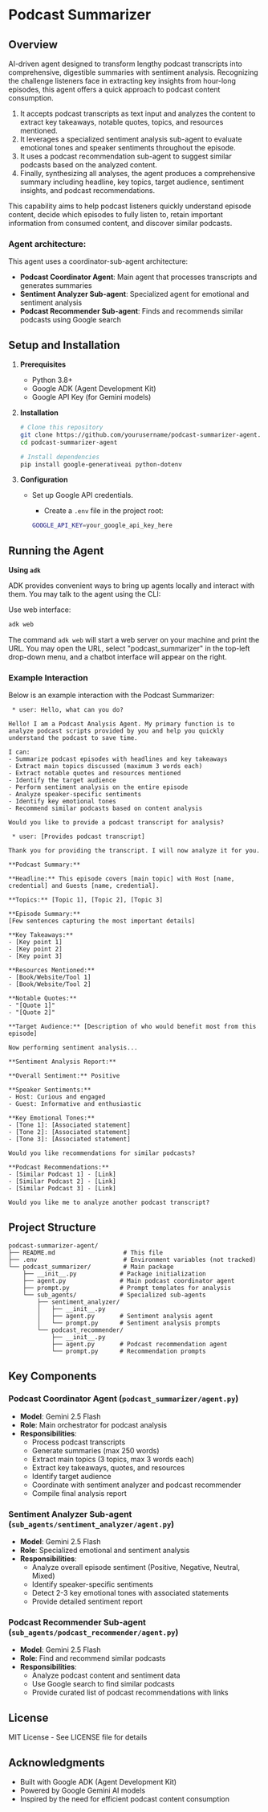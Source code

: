 # Podcast Summarizer


## Overview

AI-driven agent designed to transform lengthy podcast transcripts into comprehensive, digestible summaries with sentiment analysis. Recognizing the challenge listeners face in extracting key insights from hour-long episodes, this agent offers a quick approach to podcast content consumption.

1. It accepts podcast transcripts as text input and analyzes the content to extract key takeaways, notable quotes, topics, and resources mentioned.
2. It leverages a specialized sentiment analysis sub-agent to evaluate emotional tones and speaker sentiments throughout the episode.
3. It uses a podcast recommendation sub-agent to suggest similar podcasts based on the analyzed content.
4. Finally, synthesizing all analyses, the agent produces a comprehensive summary including headline, key topics, target audience, sentiment insights, and podcast recommendations.

This capability aims to help podcast listeners quickly understand episode content, decide which episodes to fully listen to, retain important information from consumed content, and discover similar podcasts.


### Agent architecture:

This agent uses a coordinator-sub-agent architecture:
- **Podcast Coordinator Agent**: Main agent that processes transcripts and generates summaries
- **Sentiment Analyzer Sub-agent**: Specialized agent for emotional and sentiment analysis  
- **Podcast Recommender Sub-agent**: Finds and recommends similar podcasts using Google search

## Setup and Installation

1.  **Prerequisites**

    *   Python 3.8+
    *   Google ADK (Agent Development Kit)
    *   Google API Key (for Gemini models)

2.  **Installation**

    ```bash
    # Clone this repository
    git clone https://github.com/yourusername/podcast-summarizer-agent.git
    cd podcast-summarizer-agent
    
    # Install dependencies
    pip install google-generativeai python-dotenv
    ```

3.  **Configuration**

    *   Set up Google API credentials.

        *   Create a `.env` file in the project root:

        ```bash
        GOOGLE_API_KEY=your_google_api_key_here
        ```

## Running the Agent

**Using `adk`**

ADK provides convenient ways to bring up agents locally and interact with them.
You may talk to the agent using the CLI:

Use web interface:

```bash
adk web
```

The command `adk web` will start a web server on your machine and print the URL.
You may open the URL, select "podcast_summarizer" in the top-left drop-down menu, and
a chatbot interface will appear on the right.

### Example Interaction

Below is an example interaction with the Podcast Summarizer:

```
 * user: Hello, what can you do?

Hello! I am a Podcast Analysis Agent. My primary function is to analyze podcast scripts provided by you and help you quickly understand the podcast to save time.

I can:
- Summarize podcast episodes with headlines and key takeaways
- Extract main topics discussed (maximum 3 words each)
- Extract notable quotes and resources mentioned
- Identify the target audience
- Perform sentiment analysis on the entire episode
- Analyze speaker-specific sentiments
- Identify key emotional tones
- Recommend similar podcasts based on content analysis

Would you like to provide a podcast transcript for analysis?

 * user: [Provides podcast transcript]

Thank you for providing the transcript. I will now analyze it for you.

**Podcast Summary:**

**Headline:** This episode covers [main topic] with Host [name, credential] and Guests [name, credential].

**Topics:** [Topic 1], [Topic 2], [Topic 3]

**Episode Summary:** 
[Few sentences capturing the most important details]

**Key Takeaways:**
- [Key point 1]
- [Key point 2]
- [Key point 3]

**Resources Mentioned:**
- [Book/Website/Tool 1]
- [Book/Website/Tool 2]

**Notable Quotes:**
- "[Quote 1]"
- "[Quote 2]"

**Target Audience:** [Description of who would benefit most from this episode]

Now performing sentiment analysis...

**Sentiment Analysis Report:**

**Overall Sentiment:** Positive

**Speaker Sentiments:**
- Host: Curious and engaged
- Guest: Informative and enthusiastic

**Key Emotional Tones:** 
- [Tone 1]: [Associated statement]
- [Tone 2]: [Associated statement] 
- [Tone 3]: [Associated statement]

Would you like recommendations for similar podcasts?

**Podcast Recommendations:**
- [Similar Podcast 1] - [Link]
- [Similar Podcast 2] - [Link]
- [Similar Podcast 3] - [Link]

Would you like me to analyze another podcast transcript?
```

## Project Structure

```
podcast-summarizer-agent/
├── README.md                   # This file
├── .env                        # Environment variables (not tracked)
└── podcast_summarizer/         # Main package
    ├── __init__.py            # Package initialization
    ├── agent.py               # Main podcast coordinator agent
    ├── prompt.py              # Prompt templates for analysis
    └── sub_agents/            # Specialized sub-agents
        ├── sentiment_analyzer/
        │   ├── __init__.py
        │   ├── agent.py       # Sentiment analysis agent
        │   └── prompt.py      # Sentiment analysis prompts
        └── podcast_recommender/
            ├── __init__.py
            ├── agent.py       # Podcast recommendation agent
            └── prompt.py      # Recommendation prompts
```

## Key Components

### Podcast Coordinator Agent (`podcast_summarizer/agent.py`)
- **Model**: Gemini 2.5 Flash
- **Role**: Main orchestrator for podcast analysis
- **Responsibilities**:
  - Process podcast transcripts
  - Generate summaries (max 250 words)
  - Extract main topics (3 topics, max 3 words each)
  - Extract key takeaways, quotes, and resources
  - Identify target audience
  - Coordinate with sentiment analyzer and podcast recommender
  - Compile final analysis report

### Sentiment Analyzer Sub-agent (`sub_agents/sentiment_analyzer/agent.py`)
- **Model**: Gemini 2.5 Flash
- **Role**: Specialized emotional and sentiment analysis
- **Responsibilities**:
  - Analyze overall episode sentiment (Positive, Negative, Neutral, Mixed)
  - Identify speaker-specific sentiments
  - Detect 2-3 key emotional tones with associated statements
  - Provide detailed sentiment report

### Podcast Recommender Sub-agent (`sub_agents/podcast_recommender/agent.py`)
- **Model**: Gemini 2.5 Flash
- **Role**: Find and recommend similar podcasts
- **Responsibilities**:
  - Analyze podcast content and sentiment data
  - Use Google search to find similar podcasts
  - Provide curated list of podcast recommendations with links

## License

MIT License - See LICENSE file for details

## Acknowledgments

- Built with Google ADK (Agent Development Kit)
- Powered by Google Gemini AI models
- Inspired by the need for efficient podcast content consumption